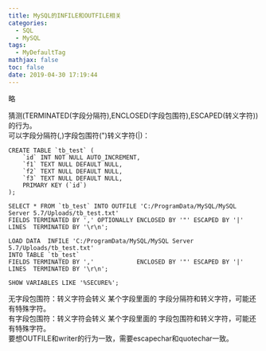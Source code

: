 ```yaml
---
title: MySQL的INFILE和OUTFILE相关
categories:
  - SQL
  - MySQL
tags:
  - MyDefaultTag
mathjax: false
toc: false
date: 2019-04-30 17:19:44
---
```

略
<!-- more -->

猜测(TERMINATED(字段分隔符),ENCLOSED(字段包围符),ESCAPED(转义字符))的行为。  
可以字段分隔符(,)字段包围符(")转义字符(|)：
```
CREATE TABLE `tb_test` (
    `id` INT NOT NULL AUTO_INCREMENT,
    `f1` TEXT NULL DEFAULT NULL,
    `f2` TEXT NULL DEFAULT NULL,
    `f3` TEXT NULL DEFAULT NULL,
    PRIMARY KEY (`id`)
);

SELECT * FROM `tb_test` INTO OUTFILE 'C:/ProgramData/MySQL/MySQL Server 5.7/Uploads/tb_test.txt'
FIELDS TERMINATED BY ',' OPTIONALLY ENCLOSED BY '"' ESCAPED BY '|'
LINES  TERMINATED BY '\r\n';

LOAD DATA  INFILE 'C:/ProgramData/MySQL/MySQL Server 5.7/Uploads/tb_test.txt'
INTO TABLE `tb_test`
FIELDS TERMINATED BY ','            ENCLOSED BY '"' ESCAPED BY '|'
LINES  TERMINATED BY '\r\n';

SHOW VARIABLES LIKE '%SECURE%';
```
无字段包围符：转义字符会转义 某个字段里面的 字段分隔符和转义字符，可能还有特殊字符。  
有字段包围符：转义字符会转义 某个字段里面的 字段包围符和转义字符，可能还有特殊字符。  
要想OUTFILE和writer的行为一致，需要escapechar和quotechar一致。

